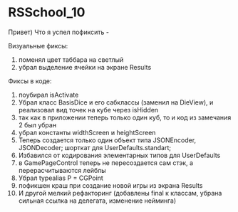 # RSSchool_10
Привет) 
Что я успел пофиксить -

Визуальные фиксы:
1) поменял цвет таббара на светлый
2) убрал выделение ячейки на экране Results

Фиксы в коде: 
1) поубирал isActivate
2) Убрал класс BasisDice и его сабклассы (заменил на DieView), и реализовал вид точек на кубе через isHidden
3) так как в приложении теперь только один куб, то и код из замечания 2 был убран
4) убрал константы widthScreen и heightScreen
5) Теперь создается только один объект типа JSONEncoder, JSONDecoder; шорткат для UserDefaults.standart;
6) Избавился от кодирования элементарных типов для UserDefaults
7) в GamePageControl теперь не пересоздается сам стэк, а перерасчитываются лейблы 
8) Убрал typealias P = CGPoint
9) пофикшен краш при создание новой игры из экрана Results
10) И другой мелкий рефакторинг (добавлены final к классам, убрана сильная ссылка на делегата, изменение нейминга)
